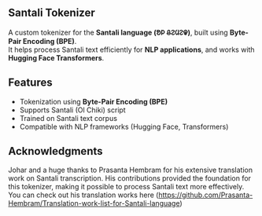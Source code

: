 ## Santali Tokenizer

A custom tokenizer for the **Santali language (ᱚᱞ ᱪᱮᱢᱮᱫ)**, built using **Byte-Pair Encoding (BPE)**.  
It helps process Santali text efficiently for **NLP applications**, and works with **Hugging Face Transformers**.

##  Features
- Tokenization using **Byte-Pair Encoding (BPE)**
- Supports Santali (Ol Chiki) script  
- Trained on Santali text corpus  
- Compatible with NLP frameworks (Hugging Face, Transformers)

## Acknowledgments
Johar and a huge thanks to Prasanta Hembram for his extensive translation work on Santali transcription. His contributions provided the foundation for this tokenizer, making it possible to process Santali text more effectively. You can check out his translation works here (https://github.com/Prasanta-Hembram/Translation-work-list-for-Santali-language)
